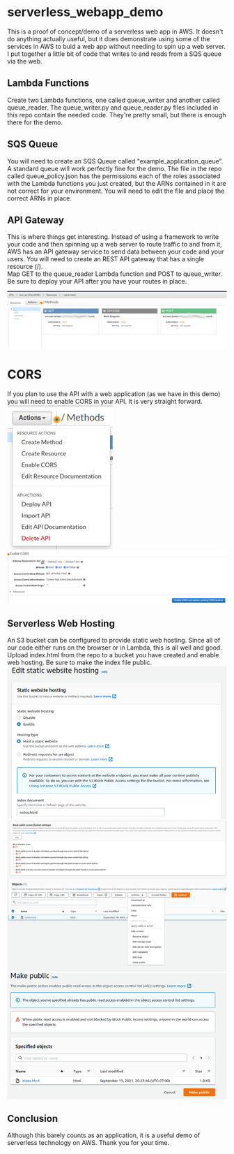 # serverless_webapp_demo
This is a proof of concept/demo of a serverless web app in AWS.  It doesn't do anything actually useful, but it does demonstrate using some of the services in AWS
to buid a web app without needing to spin up a web server.  I put together a little bit of code that writes to and reads from a SQS queue via the web.
## Lambda Functions
Create two Lambda functions, one called queue_writer and another called queue_reader.  The queue_writer.py and queue_reader.py files included in this repo contain
the needed code.  They're pretty small, but there is enough there for the demo.
## SQS Queue
You will need to create an SQS Queue called "example_application_queue".  A standard queue will work perfectly fine for the demo.  The file in the repo called
queue_policy.json has the permissions each of the roles associated with the Lambda functions you just created, but the ARNs contained in it are not correct for
your environment.  You will need to edit the file and place the correct ARNs in place.
## API Gateway
This is where things get interesting.  Instead of using a framework to write your code and then spinning up a web server to route traffic to and from it, AWS 
has an API gateway service to send data between your code and your users.  You will need to create an REST API gateway that has a single resource (/).  
Map GET to the queue_reader Lambda function and POST to queue_writer. Be sure to deploy your API after you have your routes in place.

![api_routes](images/api.png)

# CORS
If you plan to use the API with a web application (as we have in this demo) you will need to enable CORS in your API.  It is very straight forward.
![cors_part_1](images/cors1.png)
![cors_part_2](images/cors2.png)
## Serverless Web Hosting
An S3 bucket can be configured to provide static web hosting.  Since all of our code either runs on the browser or in Lambda, this is all well and good.  Upload
index.html from the repo to a bucket you have created and enable web hosting.  Be sure to make the index file public.
![static_hosting](images/static_hosting.png)
![public_settings](images/public_settings.png)
![make_public_1](images/make_public_1.png)
![make_public_2](images/make_public_2.png)

## Conclusion
Although this barely counts as an application, it is a useful demo of serverless technology on AWS. Thank you for your time.
